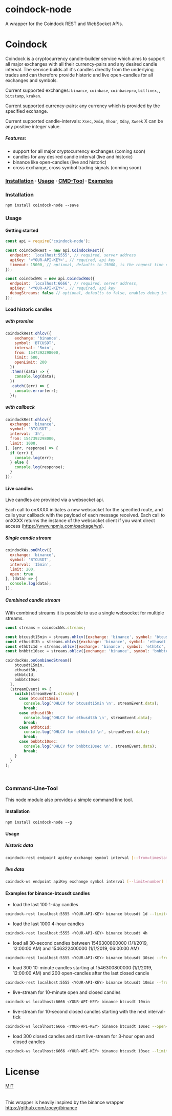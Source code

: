 # coindock-node
A wrapper for the Coindock REST and WebSocket APIs.


# Coindock 
Coindock is a cryptocurrency candle-builder service which aims to support all major exchanges with all their currency-pairs and any desired candle interval. The service builds all it's candles directly from the underlying trades and can therefore provide historic and live open-candles for all exchanges and symbols.

Current supported exchanges: `binance`, `coinbase`, `coinbasepro`, `bitfinex,`, `bitstamp`, `kraken`.

Current supported currency-pairs: any currency which is provided by the specified exchange.

Current supported candle-intervals: `Xsec`, `Xmin`, `Xhour`, `Xday`, `Xweek` X can be any positive integer value.


##### Features:
- support for all major cryptocurrency exchanges (coming soon)
- candles for any desired candle interval (live and historic)
- binance like open-candles (live and historic)
- cross exchange, cross symbol trading signals (coming soon)


### [Installation](#Installation) · [Usage](#usage) · [CMD-Tool](#Command-Line-Tool) · [Examples](https://github.com/tommuhm/coindock-node/tree/master/src/examples)


### Installation
```
npm install coindock-node --save
```

### Usage

#### Getting started
```javascript
const api = require('coindock-node');

const coindockRest = new api.CoindockRest({
  endpoint: 'localhost:5555', // required, server address
  apiKey: '<YOUR-API-KEY>', // required, api key
  timeout: 15000, // optional, defaults to 15000, is the request time out in milliseconds
});

const coindockWs = new api.CoindockWs({
  endpoint: 'localhost:6666', // required, server address,
  apiKey: '<YOUR-API-KEY>', // required, api key
  debugStreams: false // optional, defaults to false, enables debug information for candles
});
```

#### Load historic candles 

##### with promise
```js
coindockRest.ohlcv({
    exchange: 'binance',
    symbol: 'BTCUSDT',
    interval: '5min',
    from: 1547392298000,
    limit: 500,
    openLimit: 200
  })
  .then((data) => {
    console.log(data);
  })
  .catch((err) => {
    console.error(err);
  });
```

##### with callback
```js
coindockRest.ohlcv({
  exchange: 'binance',
  symbol: 'BTCUSDT',
  interval: '3h',
  from: 1547392298000,
  limit: 1000,
}, (err, response) => {
  if (err) {
    console.log(err);
  } else {
    console.log(response);
  }
});
```


#### Live candles 

Live candles are provided via a websocket api.

Each call to onXXXX initiates a new websocket for the specified route, and calls your callback with the payload of each message received.  Each call to onXXXX returns the instance of the websocket client if you want direct access (https://www.npmjs.com/package/ws).

##### Single candle stream
```js
coindockWs.onOhlcv({
  exchange: 'binance',
  symbol: 'BTCUSDT',
  interval: '15min',
  limit: 200,
  open: true
}, (data) => {
  console.log(data);
});
```

##### Combined candle stream

With combined streams it is possible to use a single websocket for multiple streams.
 
```js
const streams = coindockWs.streams;

const btcusdt15min = streams.ohlcv({exchange: 'binance', symbol: 'btcusdt', interval: '15min', limit: 200, open: false});
const ethusdt3h = streams.ohlcv({exchange: 'binance', symbol: 'ethusdt', interval: '3h', limit: 5});
const ethbtc1d = streams.ohlcv({exchange: 'binance', symbol: 'ethbtc', interval: '1d', limit: 200, open: true});
const bnbbtc10sec = streams.ohlcv({exchange: 'binance', symbol: 'bnbbtc', interval: '1sec'});

coindockWs.onCombinedStream([
    btcusdt15min,
    ethusdt3h,
    ethbtc1d,
    bnbbtc10sec
  ],
  (streamEvent) => {
    switch(streamEvent.stream) {
      case btcusdt15min:
        console.log('OHLCV for btcusdt15min \n', streamEvent.data);
        break;
      case ethusdt3h:
        console.log('OHLCV for ethusdt3h \n', streamEvent.data);
        break;
      case ethbtc1d:
        console.log('OHLCV for ethbtc1d \n', streamEvent.data);
        break;
      case bnbbtc10sec:
        console.log('OHLCV for bnbbtc10sec \n', streamEvent.data);
        break;
    }
  }
);

```
<br>

### Command-Line-Tool

This node module also provides a simple command line tool.

#### Installation
```
npm install coindock-node --g
```

#### Usage 

##### historic data

```bash
coindock-rest endpoint apiKey exchange symbol interval [--from=timestampMs] [--to=timestampMs] [--limit=number] [--openLimit=number]
```

##### live data

```bash
coindock-ws endpoint apiKey exchange symbol interval [--limit=number] [--open=boolean]
```

#### Examples for binance-btcusdt candles

- load the last 100 1-day candles

```bash
coindock-rest localhost:5555 <YOUR-API-KEY> binance btcusdt 1d --limit=100
```

- load the last 1000 4-hour candles

```bash
coindock-rest localhost:5555 <YOUR-API-KEY> binance btcusdt 4h
```

- load all 30-second candles between 1546300800000 (1/1/2019, 12:00:00 AM) and 1546322400000 (1/1/2019, 06:00:00 AM)

```bash
coindock-rest localhost:5555 <YOUR-API-KEY> binance btcusdt 30sec --from=1546300800000 --to=1546322400000
```

- load 300 10-minute candles starting at 1546300800000 (1/1/2019, 12:00:00 AM) and 200 open-candles after the last closed candle

```bash
coindock-rest localhost:5555 <YOUR-API-KEY> binance btcusdt 10min --from=1546300800000 --limit=300 --openLimit=200
```

- live-stream for 10-minute open and closed candles

```bash
coindock-ws localhost:6666 <YOUR-API-KEY> binance btcusdt 10min 
```

- live-stream for 10-second closed candles starting with the next interval-tick

```bash
coindock-ws localhost:6666 <YOUR-API-KEY> binance btcusdt 10sec --open=false
```

- load 300 closed candles and start live-stream for 3-hour open and closed candles

```bash
coindock-ws localhost:6666 <YOUR-API-KEY> binance btcusdt 10sec --limit=300 --open=true
```


# License
[MIT](LICENSE)\
\
\
This wrapper is heavily inspired by the binance wrapper https://github.com/zoeyg/binance
